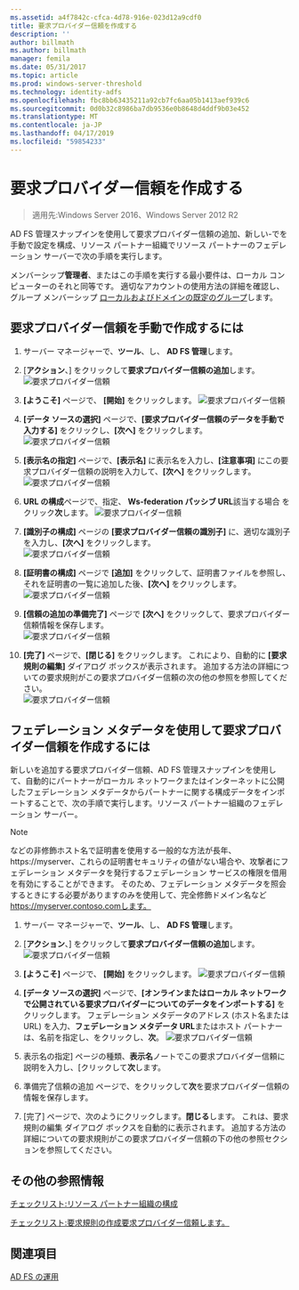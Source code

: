```yaml
---
ms.assetid: a4f7842c-cfca-4d78-916e-023d12a9cdf0
title: 要求プロバイダー信頼を作成する
description: ''
author: billmath
ms.author: billmath
manager: femila
ms.date: 05/31/2017
ms.topic: article
ms.prod: windows-server-threshold
ms.technology: identity-adfs
ms.openlocfilehash: fbc8bb63435211a92cb7fc6aa05b1413aef939c6
ms.sourcegitcommit: 0d0b32c8986ba7db9536e0b8648d4ddf9b03e452
ms.translationtype: MT
ms.contentlocale: ja-JP
ms.lasthandoff: 04/17/2019
ms.locfileid: "59854233"
---
```

# <a name="create-a-claims-provider-trust"></a>要求プロバイダー信頼を作成する

>適用先:Windows Server 2016、Windows Server 2012 R2

AD FS 管理スナップインを使用して要求プロバイダー信頼の追加、新しい\-でを手動で設定を構成、リソース パートナー組織でリソース パートナーのフェデレーション サーバーで次の手順を実行します。  
  
メンバーシップ**管理者**、またはこの手順を実行する最小要件は、ローカル コンピューターのそれと同等です。  適切なアカウントの使用方法の詳細を確認し、グループ メンバーシップ [ローカルおよびドメインの既定のグループ](https://go.microsoft.com/fwlink/?LinkId=83477)します。   
  
## <a name="to-create-a-claims-provider-trust-manually"></a>要求プロバイダー信頼を手動で作成するには  
  
1.  サーバー マネージャーで、**ツール**、し、 **AD FS 管理**します。  
  
2.  [**アクション**、] をクリックして**要求プロバイダー信頼の追加**します。  
![要求プロバイダー信頼](media/Create-a-Claims-Provider-Trust/addclaim1.PNG)   
  
3.  **[ようこそ]** ページで、 **[開始]** をクリックします。 
![要求プロバイダー信頼](media/Create-a-Claims-Provider-Trust/addclaim2.PNG)    
  
4.  **[データ ソースの選択]** ページで、**[要求プロバイダー信頼のデータを手動で入力する]** をクリックし、**[次へ]** をクリックします。  
![要求プロバイダー信頼](media/Create-a-Claims-Provider-Trust/addclaim3.PNG)     

5.  **[表示名の指定]** ページで、**[表示名]** に表示名を入力し、**[注意事項]** にこの要求プロバイダー信頼の説明を入力して、**[次へ]** をクリックします。  
![要求プロバイダー信頼](media/Create-a-Claims-Provider-Trust/addclaim4.PNG)     

6.  **URL の構成**ページで、指定、 **Ws-federation パッシブ URL**該当する場合 をクリック**次**します。
![要求プロバイダー信頼](media/Create-a-Claims-Provider-Trust/addclaim5.PNG)     

8. **[識別子の構成]** ページの **[要求プロバイダー信頼の識別子]** に、適切な識別子を入力し、**[次へ]** をクリックします。  
![要求プロバイダー信頼](media/Create-a-Claims-Provider-Trust/addclaim6.PNG)    

9. **[証明書の構成]** ページで **[追加]** をクリックして、証明書ファイルを参照し、それを証明書の一覧に追加した後、**[次へ]** をクリックします。  
![要求プロバイダー信頼](media/Create-a-Claims-Provider-Trust/addclaim7.PNG)    

10. **[信頼の追加の準備完了]** ページで **[次へ]** をクリックして、要求プロバイダー信頼情報を保存します。  
![要求プロバイダー信頼](media/Create-a-Claims-Provider-Trust/addclaim8.PNG)    

11. **[完了]** ページで、**[閉じる]** をクリックします。 これにより、自動的に **[要求規則の編集]** ダイアログ ボックスが表示されます。 追加する方法の詳細についての要求規則がこの要求プロバイダー信頼の次の他の参照を参照してください。  
![要求プロバイダー信頼](media/Create-a-Claims-Provider-Trust/addclaim9.PNG)

## <a name="to-create-a-claims-provider-trust-using-federation-metadata"></a>フェデレーション メタデータを使用して要求プロバイダー信頼を作成するには
新しいを追加する要求プロバイダー信頼、AD FS 管理スナップインを使用して、自動的にパートナーがローカル ネットワークまたはインターネットに公開したフェデレーション メタデータからパートナーに関する構成データをインポートすることで、次の手順で実行します。リソース パートナー組織のフェデレーション サーバー。

>[!NOTE]
>などの非修飾ホスト名で証明書を使用する一般的な方法が長年、 https://myserver、これらの証明書セキュリティの値がない場合や、攻撃者にフェデレーション メタデータを発行するフェデレーション サービスの権限を借用を有効にすることができます。 そのため、フェデレーション メタデータを照会するときにする必要がありますのみを使用して、完全修飾ドメイン名など https://myserver.contoso.comします。

1.  サーバー マネージャーで、**ツール**、し、 **AD FS 管理**します。  
  
2.  [**アクション**、] をクリックして**要求プロバイダー信頼の追加**します。  
![要求プロバイダー信頼](media/Create-a-Claims-Provider-Trust/addclaim1.PNG)   
  
3.  **[ようこそ]** ページで、 **[開始]** をクリックします。 
![要求プロバイダー信頼](media/Create-a-Claims-Provider-Trust/addclaim2.PNG)    
  
4.  **[データ ソースの選択]** ページで、**[オンラインまたはローカル ネットワークで公開されている要求プロバイダーについてのデータをインポートする]** をクリックします。 フェデレーション メタデータのアドレス (ホスト名または URL) を入力、**フェデレーション メタデータ URL**またはホスト パートナーは、名前を指定し、をクリックし、**次**。
![要求プロバイダー信頼](media/Create-a-Claims-Provider-Trust/addclaim10.PNG)    

5.  表示名の指定] ページの種類、**表示名**ノートでこの要求プロバイダー信頼に説明を入力し、[クリックして**次**します。

6.  準備完了信頼の追加 ページで、をクリックして**次**を要求プロバイダー信頼の情報を保存します。

7.  [完了] ページで、次のようにクリックします。**閉じる**します。 これは、要求規則の編集 ダイアログ ボックスを自動的に表示されます。 追加する方法の詳細についての要求規則がこの要求プロバイダー信頼の下の他の参照セクションを参照してください。



    
## <a name="additional-references"></a>その他の参照情報  
[チェックリスト:リソース パートナー組織の構成](../../ad-fs/deployment/Checklist--Configuring-the-Resource-Partner-Organization.md)  
  
[チェックリスト:要求規則の作成要求プロバイダー信頼します。](../../ad-fs/deployment/Checklist--Creating-Claim-Rules-for-a-Claims-Provider-Trust.md)  
  
## <a name="see-also"></a>関連項目  
[AD FS の運用](../../ad-fs/AD-FS-2016-Operations.md) 
  
